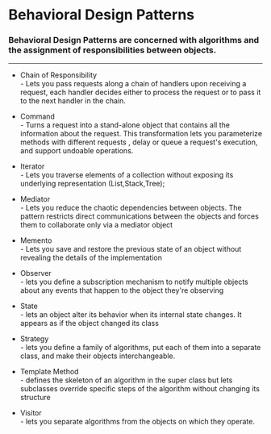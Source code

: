 
# **Behavioral Design Patterns**




### Behavioral Design Patterns are concerned with algorithms and the assignment of responsibilities between objects.

----
- Chain of Responsibility  
        -   Lets you pass requests along a chain of handlers
            upon receiving a request, each handler 
            decides either to process the request 
            or to pass it to the next handler in the chain.
- Command  
        -   Turns a request into a stand-alone object that
            contains all the information about the request.
            This transformation lets you parameterize methods
            with different requests ,  delay or queue a request's
            execution, and support undoable operations.
- Iterator  
        -   Lets you traverse elements of a collection 
            without exposing its underlying representation
            (List,Stack,Tree);
- Mediator  
        -   Lets you reduce the chaotic dependencies between
            objects.
            The pattern restricts direct communications between the objects
            and forces them to collaborate only via a mediator object
- Memento  
        -   Lets you save and restore the previous state of an object without revealing 
            the details of the implementation 
- Observer  
        -   lets you define a subscription mechanism to notify multiple objects about any
            events that happen to the object they're observing
- State  
        -   lets an object alter its behavior when its internal state changes.
            It appears as if the object changed its class
- Strategy  
        -   lets you define a family of algorithms,
            put each of them into a separate class,
            and make their objects interchangeable.

- Template Method  
        -   defines the skeleton of an algorithm in the super class
            but lets subclasses override specific steps of the algorithm
            without changing its structure
- Visitor  
        -   lets you separate algorithms from the objects on which they operate.




